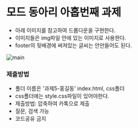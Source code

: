 # 모드 동아리 아홉번째 과제
- 아래 이미지를 참고하여 드롭다운을 구현한다.
- 이미지들은 img파일 안에 있는 이미지로 사용한다.
- footer의 뒷배경에 써져있는 글씨는 안만들어도 된다.

![main](https://user-images.githubusercontent.com/71883310/180120085-afb9699d-295a-4901-9ef3-6c3c95998a79.png)



### 제출방법
- 폴더 이름은 '과제5-홍길동' index.html, css폴더 
- css폴더에는 style.css파일이 있어야한다.
- 제출방법: 압축하여 카톡으로 제출
- 질문, 검색 가능
- 코드공유 금지




